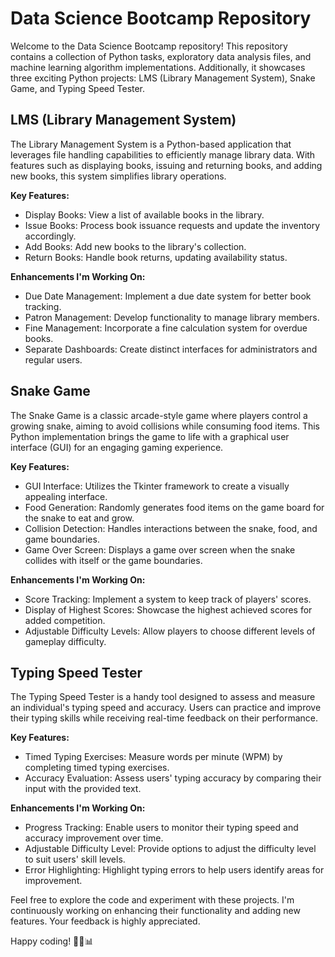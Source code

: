 # Data Science Bootcamp Repository

Welcome to the Data Science Bootcamp repository! This repository contains a collection of Python tasks, exploratory data analysis files, and machine learning algorithm implementations. Additionally, it showcases three exciting Python projects: LMS (Library Management System), Snake Game, and Typing Speed Tester.

## LMS (Library Management System)

The Library Management System is a Python-based application that leverages file handling capabilities to efficiently manage library data. With features such as displaying books, issuing and returning books, and adding new books, this system simplifies library operations.

**Key Features:**
- Display Books: View a list of available books in the library.
- Issue Books: Process book issuance requests and update the inventory accordingly.
- Add Books: Add new books to the library's collection.
- Return Books: Handle book returns, updating availability status.

**Enhancements I'm Working On:**
- Due Date Management: Implement a due date system for better book tracking.
- Patron Management: Develop functionality to manage library members.
- Fine Management: Incorporate a fine calculation system for overdue books.
- Separate Dashboards: Create distinct interfaces for administrators and regular users.

## Snake Game

The Snake Game is a classic arcade-style game where players control a growing snake, aiming to avoid collisions while consuming food items. This Python implementation brings the game to life with a graphical user interface (GUI) for an engaging gaming experience.

**Key Features:**
- GUI Interface: Utilizes the Tkinter framework to create a visually appealing interface.
- Food Generation: Randomly generates food items on the game board for the snake to eat and grow.
- Collision Detection: Handles interactions between the snake, food, and game boundaries.
- Game Over Screen: Displays a game over screen when the snake collides with itself or the game boundaries.

**Enhancements I'm Working On:**
- Score Tracking: Implement a system to keep track of players' scores.
- Display of Highest Scores: Showcase the highest achieved scores for added competition.
- Adjustable Difficulty Levels: Allow players to choose different levels of gameplay difficulty.

## Typing Speed Tester

The Typing Speed Tester is a handy tool designed to assess and measure an individual's typing speed and accuracy. Users can practice and improve their typing skills while receiving real-time feedback on their performance.

**Key Features:**
- Timed Typing Exercises: Measure words per minute (WPM) by completing timed typing exercises.
- Accuracy Evaluation: Assess users' typing accuracy by comparing their input with the provided text.

**Enhancements I'm Working On:**
- Progress Tracking: Enable users to monitor their typing speed and accuracy improvement over time.
- Adjustable Difficulty Level: Provide options to adjust the difficulty level to suit users' skill levels.
- Error Highlighting: Highlight typing errors to help users identify areas for improvement.

Feel free to explore the code and experiment with these projects. I'm continuously working on enhancing their functionality and adding new features. Your feedback is highly appreciated.

Happy coding! 🚀🐍📊
